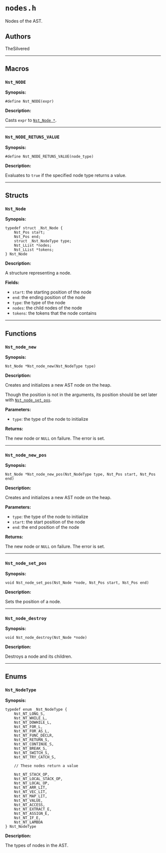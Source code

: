 # `nodes.h`

Nodes of the AST.

## Authors

TheSilvered

---

## Macros

### `Nst_NODE`

**Synopsis:**

```better-c
#define Nst_NODE(expr)
```

**Description:**

Casts `expr` to [`Nst_Node *`](c_api-nodes.md#nst_node).

---

### `Nst_NODE_RETUNS_VALUE`

**Synopsis:**

```better-c
#define Nst_NODE_RETUNS_VALUE(node_type)
```

**Description:**

Evaluates to `true` if the specified node type returns a value.

---

## Structs

### `Nst_Node`

**Synopsis:**

```better-c
typedef struct _Nst_Node {
    Nst_Pos start;
    Nst_Pos end;
    struct _Nst_NodeType type;
    Nst_LList *nodes;
    Nst_LList *tokens;
} Nst_Node
```

**Description:**

A structure representing a node.

**Fields:**

- `start`: the starting position of the node
- `end`: the ending position of the node
- `type`: the type of the node
- `nodes`: the child nodes of the node
- `tokens`: the tokens that the node contains

---

## Functions

### `Nst_node_new`

**Synopsis:**

```better-c
Nst_Node *Nst_node_new(Nst_NodeType type)
```

**Description:**

Creates and initializes a new AST node on the heap.

Though the position is not in the arguments, its position should be set later
with [`Nst_node_set_pos`](c_api-nodes.md#nst_node_set_pos).

**Parameters:**

- `type`: the type of the node to initialize

**Returns:**

The new node or `NULL` on failure. The error is set.

---

### `Nst_node_new_pos`

**Synopsis:**

```better-c
Nst_Node *Nst_node_new_pos(Nst_NodeType type, Nst_Pos start, Nst_Pos end)
```

**Description:**

Creates and initializes a new AST node on the heap.

**Parameters:**

- `type`: the type of the node to initialize
- `start`: the start position of the node
- `end`: the end position of the node

**Returns:**

The new node or `NULL` on failure. The error is set.

---

### `Nst_node_set_pos`

**Synopsis:**

```better-c
void Nst_node_set_pos(Nst_Node *node, Nst_Pos start, Nst_Pos end)
```

**Description:**

Sets the position of a node.

---

### `Nst_node_destroy`

**Synopsis:**

```better-c
void Nst_node_destroy(Nst_Node *node)
```

**Description:**

Destroys a node and its children.

---

## Enums

### `Nst_NodeType`

**Synopsis:**

```better-c
typedef enum _Nst_NodeType {
    Nst_NT_LONG_S,
    Nst_NT_WHILE_L,
    Nst_NT_DOWHILE_L,
    Nst_NT_FOR_L,
    Nst_NT_FOR_AS_L,
    Nst_NT_FUNC_DECLR,
    Nst_NT_RETURN_S,
    Nst_NT_CONTINUE_S,
    Nst_NT_BREAK_S,
    Nst_NT_SWITCH_S,
    Nst_NT_TRY_CATCH_S,

    // These nodes return a value

    Nst_NT_STACK_OP,
    Nst_NT_LOCAL_STACK_OP,
    Nst_NT_LOCAL_OP,
    Nst_NT_ARR_LIT,
    Nst_NT_VEC_LIT,
    Nst_NT_MAP_LIT,
    Nst_NT_VALUE,
    Nst_NT_ACCESS,
    Nst_NT_EXTRACT_E,
    Nst_NT_ASSIGN_E,
    Nst_NT_IF_E,
    Nst_NT_LAMBDA
} Nst_NodeType
```

**Description:**

The types of nodes in the AST.
